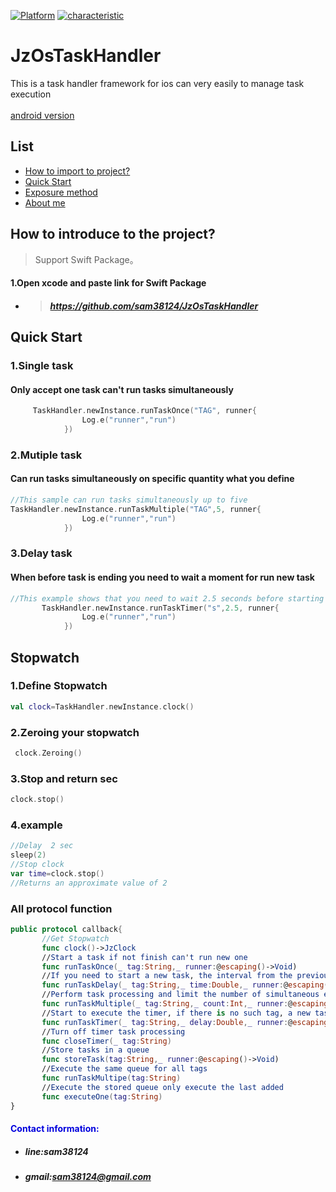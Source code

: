 [![Platform](https://img.shields.io/badge/平台-%20IOS%20-brightgreen.svg)](https://github.com/sam38124)
[![characteristic](https://img.shields.io/badge/特點-%20輕量級%20%7C%20簡單易用%20%20%7C%20穩定%20-brightgreen.svg)](https://github.com/sam38124)
# JzOsTaskHandler
This is a task handler framework for ios can very easily  to manage task execution
<br><br>
[android version](https://github.com/sam38124/JzTaskHandler)
## List
* [How to import to project?](#Import)
* [Quick Start](#Use)
* [Exposure method](#All)
* [About me](#About)


<a name="Import"></a>
## How to introduce to the project?
> Support Swift Package。 <br/>

#### 1.Open xcode and paste link for Swift Package
+ > ##### https://github.com/sam38124/JzOsTaskHandler
<a name="Use"></a>
## Quick Start

### 1.Single task
####  Only accept one task can't run tasks simultaneously
```kotlin
     TaskHandler.newInstance.runTaskOnce("TAG", runner{
                Log.e("runner","run")
            })
```
### 2.Mutiple task
#### Can run tasks simultaneously on specific quantity what you define
```kotlin
//This sample can run tasks simultaneously up to five
TaskHandler.newInstance.runTaskMultiple("TAG",5, runner{
                Log.e("runner","run")
            })
```
### 3.Delay task
#### When before task is ending you need to wait a moment for run new task
```kotlin
//This example shows that you need to wait 2.5 seconds before starting a new task
       TaskHandler.newInstance.runTaskTimer("s",2.5, runner{
                Log.e("runner","run")
            })
```
## Stopwatch

### 1.Define Stopwatch
```kotlin
val clock=TaskHandler.newInstance.clock()
```
### 2.Zeroing your stopwatch
```kotlin
 clock.Zeroing()
```
### 3.Stop and return sec
```kotlin
clock.stop()
```
### 4.example
```kotlin
//Delay  2 sec
sleep(2)
//Stop clock
var time=clock.stop()
//Returns an approximate value of 2
```
<a name="All"></a>
### All protocol function
```swift
public protocol callback{
       //Get Stopwatch
       func clock()->JzClock
       //Start a task if not finish can't run new one 
       func runTaskOnce(_ tag:String,_ runner:@escaping()->Void)
       //If you need to start a new task, the interval from the previous task must be greater than the input value
       func runTaskDelay(_ tag:String,_ time:Double,_ runner:@escaping()->Void)
       //Perform task processing and limit the number of simultaneous executions
       func runTaskMultiple(_ tag:String,_ count:Int,_ runner:@escaping()->Void)
       //Start to execute the timer, if there is no such tag, a new task will be started, otherwise, no new task will be processed
       func runTaskTimer(_ tag:String,_ delay:Double,_ runner:@escaping()->Void)
       //Turn off timer task processing
       func closeTimer(_ tag:String)
       //Store tasks in a queue
       func storeTask(tag:String,_ runner:@escaping()->Void)
       //Execute the same queue for all tags
       func runTaskMultipe(tag:String)
       //Execute the stored queue only execute the last added
       func executeOne(tag:String)
}

```

#### <font color="#0000dd"> Contact information: </font><br /> 
+  ##### line:sam38124<br /> 

+  ##### gmail:sam38124@gmail.com

